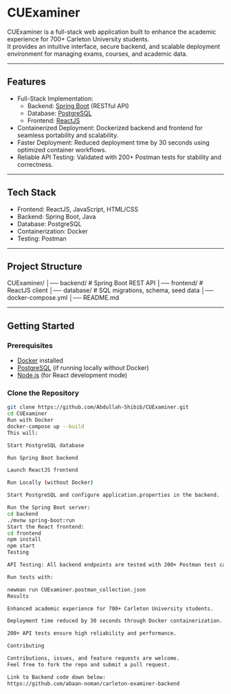 # CUExaminer


CUExaminer is a full-stack web application built to enhance the academic experience for 700+ Carleton University students.  
It provides an intuitive interface, secure backend, and scalable deployment environment for managing exams, courses, and academic data.

---

## Features
- Full-Stack Implementation:  
  - Backend: [Spring Boot](https://spring.io/projects/spring-boot) (RESTful API)  
  - Database: [PostgreSQL](https://www.postgresql.org/)  
  - Frontend: [ReactJS](https://react.dev/)  
- Containerized Deployment: Dockerized backend and frontend for seamless portability and scalability.  
- Faster Deployment: Reduced deployment time by 30 seconds using optimized container workflows.  
- Reliable API Testing: Validated with 200+ Postman tests for stability and correctness.  

---

## Tech Stack
- Frontend: ReactJS, JavaScript, HTML/CSS  
- Backend: Spring Boot, Java  
- Database: PostgreSQL  
- Containerization: Docker  
- Testing: Postman  

---

## Project Structure
CUExaminer/
│── backend/ # Spring Boot REST API
│── frontend/ # ReactJS client
│── database/ # SQL migrations, schema, seed data
│── docker-compose.yml
│── README.md

---

## Getting Started

### Prerequisites
- [Docker](https://www.docker.com/) installed  
- [PostgreSQL](https://www.postgresql.org/) (if running locally without Docker)  
- [Node.js](https://nodejs.org/) (for React development mode)  

### Clone the Repository
```bash
git clone https://github.com/Abdullah-Shibib/CUExaminer.git
cd CUExaminer
Run with Docker
docker-compose up --build
This will:

Start PostgreSQL database

Run Spring Boot backend

Launch ReactJS frontend

Run Locally (without Docker)

Start PostgreSQL and configure application.properties in the backend.

Run the Spring Boot server:
cd backend
./mvnw spring-boot:run
Start the React frontend:
cd frontend
npm install
npm start
Testing

API Testing: All backend endpoints are tested with 200+ Postman test cases.

Run tests with:

newman run CUExaminer.postman_collection.json
Results

Enhanced academic experience for 700+ Carleton University students.

Deployment time reduced by 30 seconds through Docker containerization.

200+ API tests ensure high reliability and performance.

Contributing

Contributions, issues, and feature requests are welcome.
Feel free to fork the repo and submit a pull request.

Link to Backend code down below:
https://github.com/abaan-noman/carleton-examiner-backend

